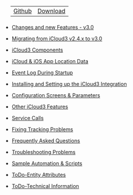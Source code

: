 <nav>
  <table style="padding: 10px 0 5px 20px;">
    <tr>
      <td>
        <a href="https://github.com/gcobb321/icloud3_v3" class="button-base">Github</a>
      </td>
      <td>
        <a href="https://github.com/gcobb321/icloud3_v3/releases" class="button-base">Download</a>
      </td>
    </tr>
  </table>
  <!--
  <table style="padding:  0  10px  0 40px;">
    <tr>
      <td>
        <a  class="sidebar-version-date">Version: 3.0.0, June, 2023</a>
      </td>
    </tr>
  </table>
  -->
</nav>

- [Changes and new Features - v3.0](chapters/0.0-change-log-v3.0.md)
- [Migrating from iCloud3 v2.4.x to v3.0](chapters/0.1-migrating-v2.4-to-v3.0.md)

- [iCloud3 Components](chapters/1.1-ic3-components.md)
- [iCloud & iOS App Location Data](chapters/1.2-icloud-iosapp-loc-data.md)
- [Event Log During Startup](chapters/1.4-evlog-during-startup.md)
- [Installing and Setting up the iCloud3 Integration](chapters/2.0-installing-and-configuring.md)
- [Configuration Screens & Parameters](chapters/3.0-config-parms.md)
- [Other iCloud3 Features](chapters/3.1-other-topics.md)
- [Service Calls](chapters/4.1-service-calls.md)
- [Fixing Tracking Problems](chapters/4.2-device-tracking-problems.md)
- [Frequently Asked Questions](chapters/4.3-frequently-asked-questions.md)
- [Troubleshooting Problems](chapters/4.6-troubleshooting-problems.md)
- [Sample Automation & Scripts](chapters/5.0-sample-automation-scripts.md)
- [ToDo-Entity Attributes](chapters/3.2-attributes.md)
- [ToDo-Technical Information](chapters/6.0-tech-info.md)

